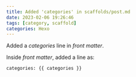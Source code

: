 ```yaml
---
title: Added 'categories' in scaffolds/post.md
date: 2023-02-06 19:26:46
tags: [category, scaffold]
categories: Hexo
---
```

Added a _categories_ line in _front matter_.
<!-- more -->
Inside _front matter_, added a line as:

```njk
categories: {{ categories }}
```